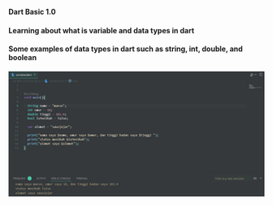 **Dart Basic 1.0**
#### Learning about what is variable and data types in dart 
#### Some examples of data types in dart such as string, int, double, and boolean
![Alt Text](https://github.com/Aireef/dart-basic1/blob/main/datatype_dart.jpeg)
